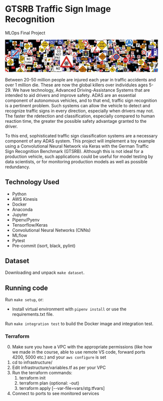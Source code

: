 # GTSRB Traffic Sign Image Recognition

MLOps Final Project

![Traffic Signs](./data/dataset-cover.jpg)

Between 20-50 million people are injured each year in traffic accidents and over 1 million die. These are now the global killers over individules ages 5-29. We have technology, Advanced Driving-Assistance Systems that are intended to aid drivers and improve safety. ADAS are an essential component of autonomous vehicles, and to that end, traffic sign recognition is a pertinent problem. Such systems can allow the vehicle to detect and recognize traffic signs in every direction, especially when drivers may not. The faster the rdetection and classification, especially compared to human reaction time, the greater the possible safety advantage granted to the driver.

To this end, sophisticated traffic sign classification systems are a necessary component of any ADAS system. This project will implement a toy example using a Convolutional Neural Network via Keras with the German Traffic Sign Recognition Benchmark (GTSRB). Although this is not ideal for a production vehicle, such applications could be useful for model testing by data scientists, or for monitoring production models as well as possible redundancy.

## Technology Used

- Python
- AWS Kinesis
- Docker
- Anaconda
- Jupyter
- Pipenv/Pyenv
- Tensorflow/Keras
- Convolutional Neural Networks (CNNs)
- MLflow
- Pytest
- Pre-commit (isort, black, pylint)

## Dataset

Downloading and unpack `make dataset`.

## Running code

Run `make setup`, or:
- Install virtual environment with `pipenv install` or use the requirements.txt file.

Run `make integration test` to build the Docker image and integration test.

### Terraform

0. Make sure you have a VPC with the appropriate permissions (like how we made in the course, able to use remote VS code, forward ports 4200, 5000 etc.) and your `aws configure` is set
1. cd to infrastructure/
3. Edit infrastructure/variables.tf as per your VPC
3. Run the terraform commands:
    1. terraform init
    2. terraform plan (optional: -out)
    3. terraform apply [--var-file=vars/stg.tfvars]
4. Connect to ports to see monitored services
